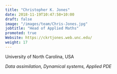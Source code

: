```yaml
---
title: "Christopher K. Jones"
date: 2018-11-19T10:47:58+10:00
draft: false
image: "/images/team/Chris-Jones.jpg"
jobtitle: "Head of Applied Maths"
promoted: true
Website: https://ckrtjones.web.unc.edu/
weight: 17
---
```


University of North Carolina, USA

*Data assimilation, Dynamical systems, Applied PDE*
